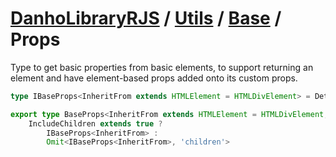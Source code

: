 # [DanhoLibraryRJS](../../../README.md) / [Utils](../index.md) / [Base](./index.md) / Props
Type to get basic properties from basic elements,  to support returning an element and have element-based props added onto its custom props.

```ts
type IBaseProps<InheritFrom extends HTMLElement = HTMLDivElement> = DetailedHTMLProps<HTMLAttributes<InheritFrom>, InheritFrom>;

export type BaseProps<InheritFrom extends HTMLElement = HTMLDivElement, IncludeChildren extends boolean = true> = 
    IncludeChildren extends true ? 
        IBaseProps<InheritFrom> : 
        Omit<IBaseProps<InheritFrom>, 'children'>
```